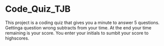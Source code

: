# Code_Quiz_TJB

This project is a coding quiz that gives you a minute to answer 5 questions.  Gettinga question wrong subtracts from your time.  At the end your time remaining is your score.  You enter your initials to sumbit your score to highscores.
